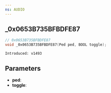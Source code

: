 ```yaml
---
ns: AUDIO
---
```

## _0x0653B735BFBDFE87

```c
// 0x0653B735BFBDFE87
void _0x0653B735BFBDFE87(Ped ped, BOOL toggle);
```

```
Introduced: v1493
```

## Parameters
* **ped**:
* **toggle**:

